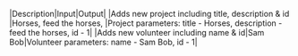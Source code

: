|Description|Input|Output|
|Adds new project including title, description & id |Horses, feed the horses, |Project parameters: title - Horses, description - feed the horses, id - 1|
|Adds new volunteer including name & id|Sam Bob|Volunteer parameters: name - Sam Bob, id - 1|
